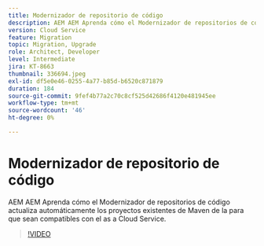 ```yaml
---
title: Modernizador de repositorio de código
description: AEM AEM Aprenda cómo el Modernizador de repositorios de código actualiza automáticamente los proyectos existentes de Maven de la para que sean compatibles con el as a Cloud Service.
version: Cloud Service
feature: Migration
topic: Migration, Upgrade
role: Architect, Developer
level: Intermediate
jira: KT-8663
thumbnail: 336694.jpeg
exl-id: df5e0e46-0255-4a77-b85d-b6520c871879
duration: 184
source-git-commit: 9fef4b77a2c70c8cf525d42686f4120e481945ee
workflow-type: tm+mt
source-wordcount: '46'
ht-degree: 0%

---
```


# Modernizador de repositorio de código

AEM AEM Aprenda cómo el Modernizador de repositorios de código actualiza automáticamente los proyectos existentes de Maven de la para que sean compatibles con el as a Cloud Service.

>[!VIDEO](https://video.tv.adobe.com/v/336694?quality=12&learn=on)
